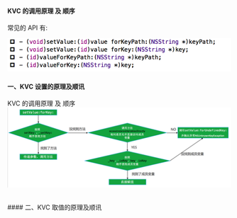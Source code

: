#### KVC 的调用原理 及 顺序


常见的 API 有:

![](/assets/Snip20190106_2.png)




#### 一、KVC 设置的原理及顺讯

KVC 的调用原理 及 顺序
![](/assets/Snip20190106_3.png)


<br>
#### 二、KVC 取值的原理及顺讯



